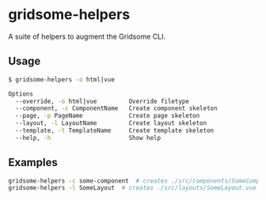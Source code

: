 # gridsome-helpers

A suite of helpers to augment the Gridsome CLI.

## Usage
```sh
$ gridsome-helpers -o html|vue

Options
  --override, -o html|vue         Override filetype
  --component, -c ComponentName   Create component skeleton
  --page, -p PageName             Create page skeleton
  --layout, -l LayoutName         Create layout skeleton
  --template, -t TemplateName     Create template skeleton
  --help, -h                      Show help
```

## Examples

```sh
gridsome-helpers -c some-component  # creates ./src/components/SomeComponent.vue
gridsome-helpers -l SomeLayout  # creates ./src/layouts/SomeLayout.vue
```
